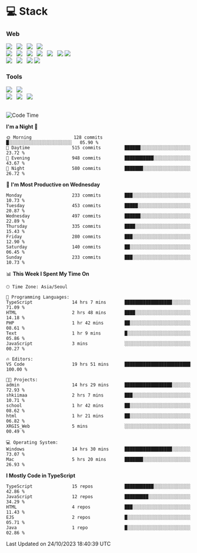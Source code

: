 <h1>💻 Stack</h1>
<div>
 <h3>Web</h3>
 <!-- badge : https://shields.io/ -->
 <!-- icon : https://simpleicons.org/?q=Get -->
 <img src="https://img.shields.io/badge/HTML5-e74c3c?style=flat-square&logo=HTML5&logoColor=white"/> &nbsp 
 <img src="https://img.shields.io/badge/CSS3-0A84FF?style=flat-square&logo=CSS3&logoColor=white"/> &nbsp 
 <img src="https://img.shields.io/badge/JavaScript-FFCD11?style=flat-square&logo=JavaScript&logoColor=white"/> &nbsp 
 <img src="https://img.shields.io/badge/TypeScript-3075C0?style=flat-square&logo=TypeScript&logoColor=white"/>
 <br/>
 <img src="https://img.shields.io/badge/Next-000000?style=flat-square&logo=nextdotjs&logoColor=white"/> &nbsp 
 <img src="https://img.shields.io/badge/React-00BCF6?style=flat-square&logo=React&logoColor=white"/> &nbsp 
 <img src="https://img.shields.io/badge/Redux-764ABC?style=flat-square&logo=Redux&logoColor=white"/> &nbsp
 <img src="https://img.shields.io/badge/Recoil-3578E5?style=flat-square&logo=recoil&logoColor=white"/> &nbsp
 <img src="https://img.shields.io/badge/React-Query-FF4154?style=flat-square&logo=reactquery&logoColor=white"/> &nbsp 
 <img src="https://img.shields.io/badge/styled%2Dcomponents-DB7093?style=flat-square&logo=styled%2Dcomponents&logoColor=white"/>
 <img src="https://img.shields.io/badge/CSS Modules-000000?style=flat-square&logo=CSS Modules&logoColor=white"/> &nbsp 
 <br/>
 <img src="https://img.shields.io/badge/Node-339933?style=flat-square&logo=Node.js&logoColor=white"/> &nbsp 
 <img src="https://img.shields.io/badge/Express-000000?style=flat-square&logo=Express&logoColor=white"/> &nbsp 
 <img src="https://img.shields.io/badge/MongoDB-47A248?style=flat-square&logo=MongoDB&logoColor=white"/>
 <img src="https://img.shields.io/badge/MariaDB-003545?style=flat-square&logo=mariadb&logoColor=white"/>
 
 <h3>Tools</h3>
 <img src="https://img.shields.io/badge/Visual Studio Code-007ACC?style=flat-square&logo=Visual Studio Code&logoColor=white"/> &nbsp 
 <img src="https://img.shields.io/badge/Postman-FF6C37?style=flat-square&logo=Postman&logoColor=white"/> &nbsp
 <br>
 <img src="https://img.shields.io/badge/Adobe Photoshop-31A8FF?style=flat-square&logo=Adobe Photoshop&logoColor=white"/> &nbsp 
 <img src="https://img.shields.io/badge/Adobe Illustrator-FF9A00?style=flat-square&logo=Adobe Illustrator&logoColor=white"/> &nbsp 
 <img src="https://img.shields.io/badge/Figma-F24E1E?style=flat-square&logo=Figma&logoColor=white"/> &nbsp
</div>

<br>

<!--START_SECTION:waka-->
![Code Time](http://img.shields.io/badge/Code%20Time-588%20hrs%2026%20mins-blue)

**I'm a Night 🦉** 

```text
🌞 Morning                128 commits         █░░░░░░░░░░░░░░░░░░░░░░░░   05.90 % 
🌆 Daytime                515 commits         ██████░░░░░░░░░░░░░░░░░░░   23.72 % 
🌃 Evening                948 commits         ███████████░░░░░░░░░░░░░░   43.67 % 
🌙 Night                  580 commits         ███████░░░░░░░░░░░░░░░░░░   26.72 % 
```
📅 **I'm Most Productive on Wednesday** 

```text
Monday                   233 commits         ███░░░░░░░░░░░░░░░░░░░░░░   10.73 % 
Tuesday                  453 commits         █████░░░░░░░░░░░░░░░░░░░░   20.87 % 
Wednesday                497 commits         ██████░░░░░░░░░░░░░░░░░░░   22.89 % 
Thursday                 335 commits         ████░░░░░░░░░░░░░░░░░░░░░   15.43 % 
Friday                   280 commits         ███░░░░░░░░░░░░░░░░░░░░░░   12.90 % 
Saturday                 140 commits         ██░░░░░░░░░░░░░░░░░░░░░░░   06.45 % 
Sunday                   233 commits         ███░░░░░░░░░░░░░░░░░░░░░░   10.73 % 
```


📊 **This Week I Spent My Time On** 

```text
🕑︎ Time Zone: Asia/Seoul

💬 Programming Languages: 
TypeScript               14 hrs 7 mins       ██████████████████░░░░░░░   71.09 % 
HTML                     2 hrs 48 mins       ████░░░░░░░░░░░░░░░░░░░░░   14.18 % 
PHP                      1 hr 42 mins        ██░░░░░░░░░░░░░░░░░░░░░░░   08.61 % 
Text                     1 hr 9 mins         █░░░░░░░░░░░░░░░░░░░░░░░░   05.86 % 
JavaScript               3 mins              ░░░░░░░░░░░░░░░░░░░░░░░░░   00.27 % 

🔥 Editors: 
VS Code                  19 hrs 51 mins      █████████████████████████   100.00 % 

🐱‍💻 Projects: 
admin                    14 hrs 29 mins      ██████████████████░░░░░░░   72.93 % 
shkiimaa                 2 hrs 7 mins        ███░░░░░░░░░░░░░░░░░░░░░░   10.71 % 
school                   1 hr 42 mins        ██░░░░░░░░░░░░░░░░░░░░░░░   08.62 % 
html                     1 hr 21 mins        ██░░░░░░░░░░░░░░░░░░░░░░░   06.82 % 
XRGIS_Web                5 mins              ░░░░░░░░░░░░░░░░░░░░░░░░░   00.49 % 

💻 Operating System: 
Windows                  14 hrs 30 mins      ██████████████████░░░░░░░   73.07 % 
Mac                      5 hrs 20 mins       ███████░░░░░░░░░░░░░░░░░░   26.93 % 
```

**I Mostly Code in TypeScript** 

```text
TypeScript               15 repos            ███████████░░░░░░░░░░░░░░   42.86 % 
JavaScript               12 repos            █████████░░░░░░░░░░░░░░░░   34.29 % 
HTML                     4 repos             ███░░░░░░░░░░░░░░░░░░░░░░   11.43 % 
EJS                      2 repos             █░░░░░░░░░░░░░░░░░░░░░░░░   05.71 % 
Java                     1 repo              █░░░░░░░░░░░░░░░░░░░░░░░░   02.86 % 
```




 Last Updated on 24/10/2023 18:40:39 UTC
<!--END_SECTION:waka-->
